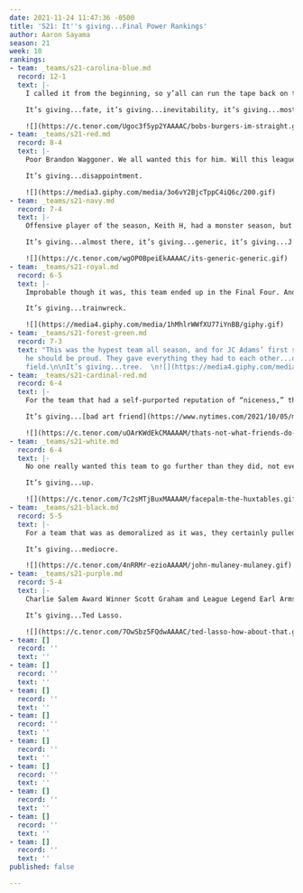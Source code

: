 ```yaml
---
date: 2021-11-24 11:47:36 -0500
title: 'S21: It''s giving...Final Power Rankings'
author: Aaron Sayama
season: 21
week: 10
rankings:
- team: _teams/s21-carolina-blue.md
  record: 12-1
  text: |-
    I called it from the beginning, so y’all can run the tape back on that, but here we are.

    It’s giving...fate, it’s giving...inevitability, it’s giving...mostly straight.

    ![](https://c.tenor.com/Ugoc3f5yp2YAAAAC/bobs-burgers-im-straight.gif)
- team: _teams/s21-red.md
  record: 8-4
  text: |-
    Poor Brandon Waggoner. We all wanted this for him. Will this league ever have another gay QB on top?

    It’s giving...disappointment.

    ![](https://media3.giphy.com/media/3o6vY2BjcTppC4iQ6c/200.gif)
- team: _teams/s21-navy.md
  record: 7-4
  text: |-
    Offensive player of the season, Keith H, had a monster season, but did the cracks on this team really showed in their final match, and, so, maybe they really were nothing to write home about all season.

    It’s giving...almost there, it’s giving...generic, it’s giving...J Crew Factory

    ![](https://c.tenor.com/wgOP0BpeiEkAAAAC/its-generic-generic.gif)
- team: _teams/s21-royal.md
  record: 6-5
  text: |-
    Improbable though it was, this team ended up in the Final Four. And that’s about all there is to say.

    It’s giving...trainwreck.

    ![](https://media4.giphy.com/media/1hMhlrWWfXU77iYnBB/giphy.gif)
- team: _teams/s21-forest-green.md
  record: 7-3
  text: "This was the hypest team all season, and for JC Adams’ first season QB’ing
    he should be proud. They gave everything they had to each other...on & off the
    field.\n\nIt’s giving...tree.  \n![](https://media4.giphy.com/media/I7T29DxbRZ3Ww/giphy.gif)"
- team: _teams/s21-cardinal-red.md
  record: 6-4
  text: |-
    For the team that had a self-purported reputation of “niceness,” they surely weren’t that nice on the field. Helmed by a guidance counselor and a teacher, they certainly led some very physical offensive and defensive plays. What are the ethics of that?

    It’s giving...[bad art friend](https://www.nytimes.com/2021/10/05/magazine/dorland-v-larson.html), it’s giving...kidney.

    ![](https://c.tenor.com/uOArKWdEkCMAAAAM/thats-not-what-friends-do-real-housewives-of-beverly-hills.gif)
- team: _teams/s21-white.md
  record: 6-4
  text: |-
    No one really wanted this team to go further than they did, not even their captain.

    It’s giving...up.

    ![](https://c.tenor.com/7c2sMTjBuxMAAAAM/facepalm-the-huxtables.gif)
- team: _teams/s21-black.md
  record: 5-5
  text: |-
    For a team that was as demoralized as it was, they certainly pulled off an upset, but that was about all they could do..all season.

    It’s giving...mediocre.

    ![](https://c.tenor.com/4nRRMr-ezioAAAAM/john-mulaney-mulaney.gif)
- team: _teams/s21-purple.md
  record: 5-4
  text: |-
    Charlie Salem Award Winner Scott Graham and League Legend Earl Armstrong coached and carried this team through a fun season, but lost in a surprise upset. What a tragic end, but, here’s to hoping their rookies will be back next season.

    It’s giving...Ted Lasso.

    ![](https://c.tenor.com/7OwSbz5FQdwAAAAC/ted-lasso-how-about-that.gif)
- team: []
  record: ''
  text: ''
- team: []
  record: ''
  text: ''
- team: []
  record: ''
  text: ''
- team: []
  record: ''
  text: ''
- team: []
  record: ''
  text: ''
- team: []
  record: ''
  text: ''
- team: []
  record: ''
  text: ''
- team: []
  record: ''
  text: ''
- team: []
  record: ''
  text: ''
published: false

---
```


